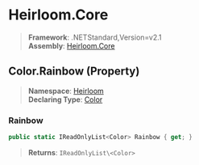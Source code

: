 # Heirloom.Core

> **Framework**: .NETStandard,Version=v2.1  
> **Assembly**: [Heirloom.Core][0]

## Color.Rainbow (Property)

> **Namespace**: [Heirloom][0]  
> **Declaring Type**: [Color][1]

### Rainbow

```cs
public static IReadOnlyList<Color> Rainbow { get; }
```

> **Returns**: `IReadOnlyList\<Color>`

[0]: ../../../Heirloom.Core.md
[1]: ../Color.md
